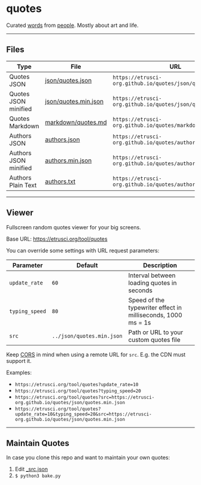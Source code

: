 # quotes

Curated [words](./markdown/quotes.md) from [people](./authors.txt). Mostly about art and life.

---

## Files

|Type                   | File                                           | URL                                                         |
|-----------------------|------------------------------------------------|-------------------------------------------------------------|
| Quotes JSON           | [json/quotes.json](./json/quotes.json)         | `https://etrusci-org.github.io/quotes/json/quotes.json`     |
| Quotes JSON minified  | [json/quotes.min.json](./json/quotes.min.json) | `https://etrusci-org.github.io/quotes/json/quotes.min.json` |
| Quotes Markdown       | [markdown/quotes.md](./markdown/quotes.md)     | `https://etrusci-org.github.io/quotes/markdown/quotes.md`   |
| Authors JSON          | [authors.json](./authors.json)                 | `https://etrusci-org.github.io/quotes/authors.json`         |
| Authors JSON minified | [authors.min.json](./authors.min.json)         | `https://etrusci-org.github.io/quotes/authors.min.json`     |
| Authors Plain Text    | [authors.txt](./authors.txt)                   | `https://etrusci-org.github.io/quotes/authors.txt`          |

---

## Viewer

Fullscreen random quotes viewer for your big screens.

Base URL: <https://etrusci.org/tool/quotes>

You can override some settings with URL request parameters:

| Parameter      | Default                   | Description                                                  |
|----------------|---------------------------|--------------------------------------------------------------|
| `update_rate`  | `60`                      | Interval between loading quotes in seconds                   |
| `typing_speed` | `80`                      | Speed of the typewriter effect in milliseconds, 1000 ms = 1s |
| `src`          | `../json/quotes.min.json` | Path or URL to your custom quotes file                       |

Keep [CORS](https://en.wikipedia.org/wiki/Cross-origin_resource_sharing) in mind when using a remote URL for `src`. E.g. the CDN must support it.

Examples:

- `https://etrusci.org/tool/quotes?update_rate=10`
- `https://etrusci.org/tool/quotes?typing_speed=20`
- `https://etrusci.org/tool/quotes?src=https://etrusci-org.github.io/quotes/json/quotes.min.json`
- `https://etrusci.org/tool/quotes?update_rate=10&typing_speed=20&src=https://etrusci-org.github.io/quotes/json/quotes.min.json`

---

## Maintain Quotes

In case you clone this repo and want to maintain your own quotes:

1. Edit [_src.json](./_src.json)
2. `$ python3 bake.py`
